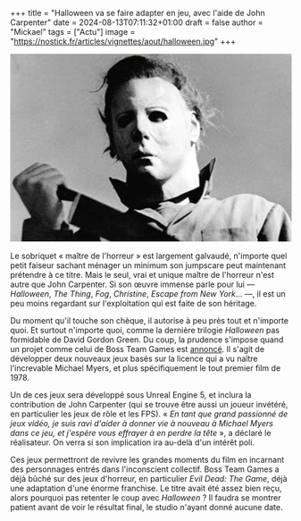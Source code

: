 +++
title = "Halloween va se faire adapter en jeu, avec l'aide de John Carpenter"
date = 2024-08-13T07:11:32+01:00
draft = false
author = "Mickael"
tags = ["Actu"]
image = "https://nostick.fr/articles/vignettes/aout/halloween.jpg"
+++

![Halloween](halloween.jpg "Booh !")

Le sobriquet « maître de l'horreur » est largement galvaudé, n'importe quel petit faiseur sachant ménager un minimum son jumpscare peut maintenant prétendre à ce titre. Mais le seul, vrai et unique maître de l'horreur n'est autre que John Carpenter. Si son œuvre immense parle pour lui — *Halloween*, *The Thing*, *Fog*, *Christine*, *Escape from New York*… —, il est un peu moins regardant sur l'exploitation qui est faite de son héritage.

Du moment qu'il touche son chèque, il autorise à peu près tout et n'importe quoi. Et surtout n'importe quoi, comme la dernière trilogie *Halloween* pas formidable de David Gordon Green. Du coup, la prudence s'impose quand un projet comme celui de Boss Team Games est [annoncé](https://www.ign.com/articles/halloween-unreal-engine-5-john-carpenter-boss-team-games?utm_source=substack&utm_medium=email). Il s'agit de développer deux nouveaux jeux basés sur la licence qui a vu naître l'increvable Michael Myers, et plus spécifiquement le tout premier film de 1978.

Un de ces jeux sera développé sous Unreal Engine 5, et inclura la contribution de John Carpenter (qui se trouve être aussi un joueur invétéré, en particulier les jeux de rôle et les FPS).  « *En tant que grand passionné de jeux vidéo, je suis ravi d'aider à donner vie à nouveau à Michael Myers dans ce jeu, et j'espère vous effrayer à en perdre la tête* », a déclaré le réalisateur. On verra si son implication ira au-delà d'un intérêt poli.

Ces jeux permettront de revivre les grandes moments du film en incarnant des personnages entrés dans l'inconscient collectif. Boss Team Games a déjà bûché sur des jeux d'horreur, en particulier *Evil Dead: The Game*, déjà une adaptation d'une énorme franchise. Le titre avait été assez bien reçu, alors pourquoi pas retenter le coup avec *Halloween* ? Il faudra se montrer patient avant de voir le résultat final, le studio n'ayant donné aucune date.
